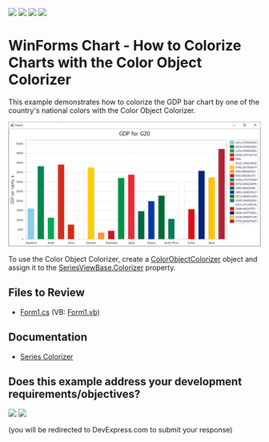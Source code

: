 <!-- default badges list -->
![](https://img.shields.io/endpoint?url=https://codecentral.devexpress.com/api/v1/VersionRange/128572861/24.2.1%2B)
[![](https://img.shields.io/badge/Open_in_DevExpress_Support_Center-FF7200?style=flat-square&logo=DevExpress&logoColor=white)](https://supportcenter.devexpress.com/ticket/details/T245209)
[![](https://img.shields.io/badge/📖_How_to_use_DevExpress_Examples-e9f6fc?style=flat-square)](https://docs.devexpress.com/GeneralInformation/403183)
[![](https://img.shields.io/badge/💬_Leave_Feedback-feecdd?style=flat-square)](#does-this-example-address-your-development-requirementsobjectives)
<!-- default badges end -->

# WinForms Chart - How to Colorize Charts with the Color Object Colorizer

This example demonstrates how to colorize the GDP bar chart by one of the country's national colors with the Color Object Colorizer.

![Chart](./images/Chart.png)

To use the Color Object Colorizer, create a [ColorObjectColorizer](https://docs.devexpress.com/CoreLibraries/DevExpress.XtraCharts.ColorObjectColorizer) object and assign it to the [SeriesViewBase.Colorizer](https://docs.devexpress.com/CoreLibraries/DevExpress.XtraCharts.SeriesViewBase.Colorizer) property. 

## Files to Review

* [Form1.cs](./CS/ColorObjectColorizerExample/Form1.cs) (VB: [Form1.vb](./VB/ColorObjectColorizerExample/Form1.vb))

## Documentation

* [Series Colorizer](https://docs.devexpress.com/WindowsForms/120046/controls-and-libraries/chart-control/series/series-colorizer)


<!-- feedback -->
## Does this example address your development requirements/objectives?

[<img src="https://www.devexpress.com/support/examples/i/yes-button.svg"/>](https://www.devexpress.com/support/examples/survey.xml?utm_source=github&utm_campaign=winforms-chart-colorize-charts-using-the-color-object-colorizer&~~~was_helpful=yes) [<img src="https://www.devexpress.com/support/examples/i/no-button.svg"/>](https://www.devexpress.com/support/examples/survey.xml?utm_source=github&utm_campaign=winforms-chart-colorize-charts-using-the-color-object-colorizer&~~~was_helpful=no)

(you will be redirected to DevExpress.com to submit your response)
<!-- feedback end -->
